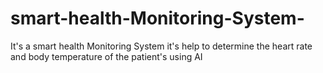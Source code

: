 # smart-health-Monitoring-System-
It's a smart health Monitoring System it's help to determine the heart rate and body temperature of the patient's using AI
